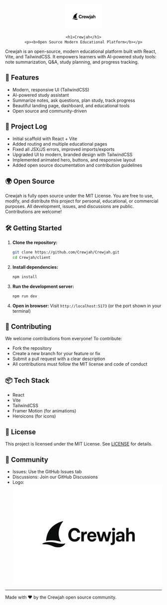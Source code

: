 
<div align="center">
	<img src="client/public/crewjah-logo.png" alt="Crewjah Logo" width="120" />
  
	<h1>Crewjah</h1>
	<p><b>Open Source Modern Educational Platform</b></p>
</div>

Crewjah is an open-source, modern educational platform built with React, Vite, and TailwindCSS. It empowers learners with AI-powered study tools: note summarization, Q&A, study planning, and progress tracking.

## 🚀 Features
- Modern, responsive UI (TailwindCSS)
- AI-powered study assistant
- Summarize notes, ask questions, plan study, track progress
- Beautiful landing page, dashboard, and educational tools
- Open source and community-driven

## 📖 Project Log
- Initial scaffold with React + Vite
- Added routing and multiple educational pages
- Fixed all JSX/JS errors, improved imports/exports
- Upgraded UI to modern, branded design with TailwindCSS
- Implemented animated hero, buttons, and responsive layout
- Added open source documentation and contribution guidelines

## 🌍 Open Source
Crewjah is fully open source under the MIT License. You are free to use, modify, and distribute this project for personal, educational, or commercial purposes. All development, issues, and discussions are public. Contributions are welcome!

## 🛠️ Getting Started
1. **Clone the repository:**
	```bash
	git clone https://github.com/Crewjah/Crewjah.git
	cd Crewjah/client
	```
2. **Install dependencies:**
	```bash
	npm install
	```
3. **Run the development server:**
	```bash
	npm run dev
	```
4. **Open in browser:**
	Visit `http://localhost:5173` (or the port shown in your terminal)

## 🤝 Contributing
We welcome contributions from everyone! To contribute:
- Fork the repository
- Create a new branch for your feature or fix
- Submit a pull request with a clear description
- All contributions must follow the MIT license and code of conduct

## 📦 Tech Stack
- React
- Vite
- TailwindCSS
- Framer Motion (for animations)
- Heroicons (for icons)

## 📜 License
This project is licensed under the MIT License. See [LICENSE](client/LICENSE) for details.

## 💬 Community
- Issues: Use the GitHub Issues tab
- Discussions: Join our GitHub Discussions
- Logo: ![Crewjah Logo](client/public/crewjah-logo.png)
---
Made with ❤️ by the Crewjah open source community.
